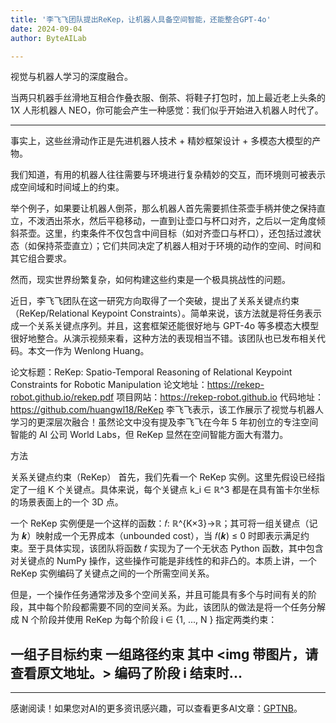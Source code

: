 ```yaml
---
title: '李飞飞团队提出ReKep，让机器人具备空间智能，还能整合GPT-4o'
date: 2024-09-04
author: ByteAILab

---
```


视觉与机器人学习的深度融合。

当两只机器手丝滑地互相合作叠衣服、倒茶、将鞋子打包时，加上最近老上头条的 1X 人形机器人 NEO，你可能会产生一种感觉：我们似乎开始进入机器人时代了。

---


事实上，这些丝滑动作正是先进机器人技术 + 精妙框架设计 + 多模态大模型的产物。

我们知道，有用的机器人往往需要与环境进行复杂精妙的交互，而环境则可被表示成空间域和时间域上的约束。

举个例子，如果要让机器人倒茶，那么机器人首先需要抓住茶壶手柄并使之保持直立，不泼洒出茶水，然后平稳移动，一直到让壶口与杯口对齐，之后以一定角度倾斜茶壶。这里，约束条件不仅包含中间目标（如对齐壶口与杯口），还包括过渡状态（如保持茶壶直立）；它们共同决定了机器人相对于环境的动作的空间、时间和其它组合要求。

然而，现实世界纷繁复杂，如何构建这些约束是一个极具挑战性的问题。

近日，李飞飞团队在这一研究方向取得了一个突破，提出了关系关键点约束（ReKep/Relational Keypoint Constraints）。简单来说，该方法就是将任务表示成一个关系关键点序列。并且，这套框架还能很好地与 GPT-4o 等多模态大模型很好地整合。从演示视频来看，这种方法的表现相当不错。该团队也已发布相关代码。本文一作为 Wenlong Huang。

论文标题：ReKep: Spatio-Temporal Reasoning of Relational Keypoint Constraints for Robotic Manipulation
论文地址：https://rekep-robot.github.io/rekep.pdf
项目网站：https://rekep-robot.github.io
代码地址：https://github.com/huangwl18/ReKep
李飞飞表示，该工作展示了视觉与机器人学习的更深层次融合！虽然论文中没有提及李飞飞在今年 5 年初创立的专注空间智能的 AI 公司 World Labs，但 ReKep 显然在空间智能方面大有潜力。

方法

关系关键点约束（ReKep）
首先，我们先看一个 ReKep 实例。这里先假设已经指定了一组 K 个关键点。具体来说，每个关键点 k_i ∈ ℝ^3 都是在具有笛卡尔坐标的场景表面上的一个 3D 点。

一个 ReKep 实例便是一个这样的函数：𝑓: ℝ^{K×3}→ℝ；其可将一组关键点（记为 𝒌）映射成一个无界成本（unbounded cost），当 𝑓(𝒌) ≤ 0 时即表示满足约束。至于具体实现，该团队将函数 𝑓 实现为了一个无状态 Python 函数，其中包含对关键点的 NumPy 操作，这些操作可能是非线性的和非凸的。本质上讲，一个 ReKep 实例编码了关键点之间的一个所需空间关系。

但是，一个操作任务通常涉及多个空间关系，并且可能具有多个与时间有关的阶段，其中每个阶段都需要不同的空间关系。为此，该团队的做法是将一个任务分解成 N 个阶段并使用 ReKep 为每个阶段 i ∈ {1, ..., N } 指定两类约束：

一组子目标约束
一组路径约束
其中 <img 带图片，请查看原文地址。> 编码了阶段 i 结束时...
---
---
感谢阅读！如果您对AI的更多资讯感兴趣，可以查看更多AI文章：[GPTNB](https://gptnb.com)。